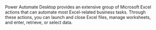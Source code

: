 Power Automate Desktop provides an extensive group of Microsoft Excel actions that can automate most Excel-related business tasks. Through these actions, you can launch and close Excel files, manage worksheets, and enter, retrieve, or select data. 
